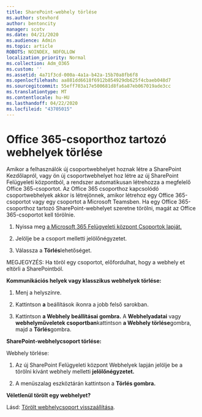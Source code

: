 ```yaml
---
title: SharePoint-webhely törlése
ms.author: stevhord
author: bentoncity
manager: scotv
ms.date: 04/21/2020
ms.audience: Admin
ms.topic: article
ROBOTS: NOINDEX, NOFOLLOW
localization_priority: Normal
ms.collection: Adm_O365
ms.custom: ''
ms.assetid: 4a71f3cd-000a-4a1a-b42a-15b70a8fb6f8
ms.openlocfilehash: aa881dd6618f6912b854929db625f4cbaeb048d7
ms.sourcegitcommit: 55eff703a17e500681d8fa6a87eb067019ade3cc
ms.translationtype: MT
ms.contentlocale: hu-HU
ms.lasthandoff: 04/22/2020
ms.locfileid: "43705015"
---
```

# <a name="delete-sites-that-belong-to-an-office-365-group"></a>Office 365-csoporthoz tartozó webhelyek törlése

Amikor a felhasználók új csoportwebhelyet hoznak létre a SharePoint Kezdőlapról, vagy ön új csoportwebhelyet hoz létre az új SharePoint Felügyeleti központból, a rendszer automatikusan létrehozza a megfelelő Office 365-csoportot. Az Office 365 csoporthoz kapcsolódó csoportwebhelyek akkor is létrejönnek, amikor létrehoz egy Office 365-csoportot vagy egy csoportot a Microsoft Teamsben. Ha egy Office 365-csoporthoz tartozó SharePoint-webhelyet szeretne törölni, magát az Office 365-csoportot kell törölnie. 
  
1. Nyissa meg [a Microsoft 365 Felügyeleti központ Csoportok lapját.](https://portal.office.com/adminportal/home#/groups)
    
2. Jelölje be a csoport melletti jelölőnégyzetet.
    
3. Válassza a **Törlés**lehetőséget.
    
MEGJEGYZÉS: Ha töröl egy csoportot, előfordulhat, hogy a webhely et eltörli a SharePointból.
  
**Kommunikációs helyek vagy klasszikus webhelyek törlése:**

1. Menj a helyszínre.
  
2. Kattintson **a** beállítások ikonra a jobb felső sarokban. 
  
3. Kattintson **a Webhely beállításai gombra.** A **Webhelyadatai** vagy **webhelyműveletek csoportban**kattintson **a Webhely törlése**gombra, majd a **Törlés**gombra.
  
**SharePoint-webhelycsoport törlése:**

Webhely törlése:
  
1. Az új SharePoint Felügyeleti központ Webhelyek lapján jelölje be a törölni kívánt webhely melletti **jelölőnégyzetet.** 
    
2. A menüszalag eszköztárán kattintson a **Törlés gombra.**
    
**Véletlenül törölt egy webhelyet?**

Lásd: [Törölt webhelycsoport visszaállítása](https://go.microsoft.com/fwlink/?linkid=867660).
  

